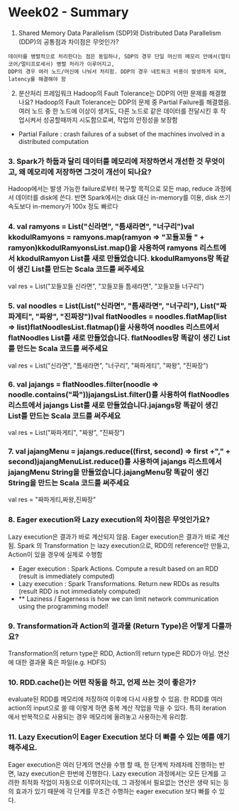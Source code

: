 # Week02 - Summary

1. Shared Memory Data Parallelism (SDP)와 Distributed Data Parallelism (DDP)의 공통점과 차이점은 무엇인가?

```
데이터를 병렬적으로 처리한다는 점은 동일하나, SDP의 경우 단일 머신의 메모리 안에서(멀티코어/멀티프로세서) 병렬 처리가 이루어지고, 
DDP의 경우 여러 노드/머신에 나눠서 처리함. DDP의 경우 네트워크 비용이 발생하게 되며, latency를 해결해야 함
```

2. 분산처리 프레임워크 Hadoop의 Fault Tolerance는 DDP의 어떤 문제를 해결했나요?
  Hadoop의 Fault Tolerance는 DDP의 문제 중 Partial Failure를 해결했음. 
  여러 노드 중 한 노드에 이상이 생겨도, 다른 노드로 같은 데이터를 전달시킨 후 작업시켜서 성공할때까지 시도함으로써, 작업의 안정성을 보장함
  - Partial Failure : crash failures of a subset of the machines involved in a distributed computation

### 3. Spark가 하둡과 달리 데이터를 메모리에 저장하면서 개선한 것 무엇이고, 왜 메모리에 저장하면 그것이 개선이 되나요?

Hadoop에서는 발생 가능한 failure로부터 복구할 목적으로 모든 map, reduce 과정에서 데이터를 disk에 쓴다. 
반면 Spark에서는 disk 대신 in-memory를 이용, disk 쓰기 속도보다 in-memory가 100x 정도 빠르다

### 4. val ramyons = List("신라면", "틈새라면", "너구리")val kkodulRamyons = ramyons.map(ramyon => "꼬들꼬들 " + ramyon)kkodulRamyonsList.map()을 사용하여 ramyons 리스트에서 kkodulRamyon List를 새로 만들었습니다. kkodulRamyons랑 똑같이 생긴 List를 만드는 Scala 코드를 써주세요

val res = List("꼬들꼬들 신라면", "꼬들꼬들 틈새라면", "꼬들꼬들 너구리")

### 5. val noodles = List(List("신라면", "틈새라면", "너구리"), List("짜파게티", "짜왕", "진짜장"))val flatNoodles = noodles.flatMap(list => list)flatNoodlesList.flatmap()을 사용하여 noodles 리스트에서 flatNoodles List를 새로 만들었습니다. flatNoodles랑 똑같이 생긴 List를 만드는 Scala 코드를 써주세요

val res = List("신라면", "틈새라면", "너구리", "짜파게티", "짜왕", "진짜장")

### 6. val jajangs = flatNoodles.filter(noodle => noodle.contains("짜"))jajangsList.filter()를 사용하여 flatNoodles 리스트에서 jajangs List를 새로 만들었습니다.jajangs랑 똑같이 생긴 List를 만드는 Scala 코드를 써주세요

val res = List("짜파게티", "짜왕", "진짜장")

### 7. val jajangMenu = jajangs.reduce((first, second) => first +"," + second)jajangMenuList.reduce()를 사용하여 jajangs 리스트에서 jajangMenu String을 만들었습니다.jajangMenu랑 똑같이 생긴 String을 만드는 Scala 코드를 써주세요

val res = "짜파게티,짜왕,진짜장"

### 8. Eager execution와 Lazy execution의 차이점은 무엇인가요?

Lazy execution은 결과가 바로 계산되지 않음. 
Eager execution은 결과가 바로 계산됨. 
Spark 의 Transformation 는 lazy execution으로, RDD의 reference만 만들고, Action이 있을 경우에 실제로 수행함

- Eager execution : Spark Actions. Compute a result based on an RDD 
(result is immediately computed)
- Lazy execution : Spark Transformations. Return new RDDs as results
(result RDD is not immediately computed)
- ** Laziness / Eagerness is how we can limit network communication using the programming model!

### 9. Transformation과 Action의 결과물 (Return Type)은 어떻게 다를까요?

Transformation의 return type은 RDD, Action의 return type은 RDD가 아님.
연산에 대한 결과물 혹은 파일(e.g. HDFS)

### 10. RDD.cache()는 어떤 작동을 하고, 언제 쓰는 것이 좋은가?

evaluate된 RDD를 메모리에 저장하여 이후에 다시 사용할 수 있음. 
한 RDD를 여러 action의 input으로 쓸 때 이렇게 하면 중복 계산 작업을 막을 수 있다. 
특히 iteration 에서 반복적으로 사용되는 경우 메모리에 올려놓고 사용하는게 유리함.

### 11. Lazy Execution이 Eager Execution 보다 더 빠를 수 있는 예를 얘기해주세요.

Eager execution은 여러 단계의 연산을 수행 할 때, 한 단계씩 차례차례 진행하는 반면, lazy execution은 한번에 진행한다. 
Lazy execution 과정에서는 모든 단계를 고려한 최적화 작업이 자동으로 이루어지는데, 
그 과정에서 필요없는 연산은 생략 되는 등의 효과가 있기 때문에 각 단계를 무조건 수행하는 eager execution 보다 빠를 수 있다.
